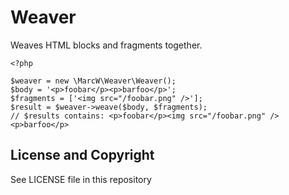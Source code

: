 # Weaver

Weaves HTML blocks and fragments together.

```
<?php

$weaver = new \MarcW\Weaver\Weaver();
$body = '<p>foobar</p><p>barfoo</p>';
$fragments = ['<img src="/foobar.png" />'];
$result = $weaver->weave($body, $fragments);
// $results contains: <p>foobar</p><img src="/foobar.png" /><p>barfoo</p>
```

## License and Copyright

See LICENSE file in this repository

